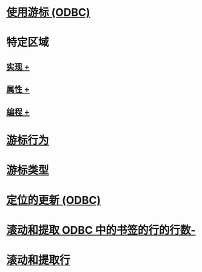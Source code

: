 # [使用游标 (ODBC)](using-cursors-odbc.md)

# 特定区域
## [实现 +](../../relational-databases/native-client-odbc-cursors/implementation/how-cursors-are-implemented.md)
## [属性 +](../../relational-databases/native-client-odbc-cursors/properties/cursor-properties.md)
## [编程 +](../../relational-databases/native-client-odbc-cursors/programming/cursor-programming-details-odbc.md)

# [游标行为](cursor-behaviors.md)
# [游标类型](cursor-types.md)
# [定位的更新 (ODBC)](positioned-updates-odbc.md)
# [滚动和提取 ODBC 中的书签的行的行数-](scrolling-and-fetching-rows-bookmarking-rows-in-odbc.md)
# [滚动和提取行](scrolling-and-fetching-rows.md)
